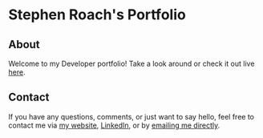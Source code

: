# Stephen Roach's Portfolio

## About

Welcome to my Developer portfolio! Take a look around or check it out live [here](https://stephenroach.dev/).

## Contact

If you have any questions, comments, or just want to say hello, feel free to contact me via [my website](https://stephenroach.dev/), [LinkedIn](https://www.linkedin.com/in/stephen-d-roach/), or by [emailing me directly](mailto:stephenroach21@gmail.com).
